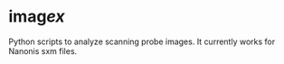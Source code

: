 # imag*ex*

Python scripts to analyze scanning probe images. It currently works for Nanonis sxm files.

